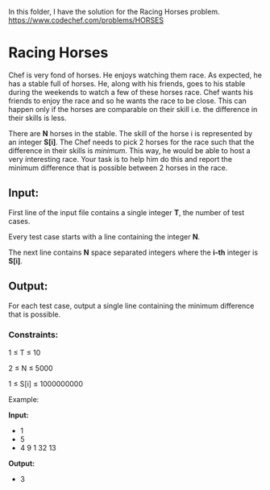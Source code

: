 In this folder, I have the solution for the Racing Horses problem. https://www.codechef.com/problems/HORSES


# Racing Horses

Chef is very fond of horses. He enjoys watching them race. As expected, he has a stable full of horses. He, along with his friends, goes to his stable during the weekends to watch a few of these horses race. Chef wants his friends to enjoy the race and so he wants the race to be close. This can happen only if the horses are comparable on their skill i.e. the difference in their skills is less.

There are **N** horses in the stable. The skill of the horse i is represented by an integer **S[i]**. The Chef needs to pick 2 horses for the race such that the difference in their skills is _minimum_. This way, he would be able to host a very interesting race. Your task is to help him do this and report the minimum difference that is possible between 2 horses in the race.

## Input:
First line of the input file contains a single integer **T**, the number of test cases.

Every test case starts with a line containing the integer **N**.

The next line contains **N** space separated integers where the **i-th** integer is **S[i]**.

## Output:
For each test case, output a single line containing the minimum difference that is possible.

### Constraints:
1 ≤ T ≤ 10

2 ≤ N ≤ 5000

1 ≤ S[i] ≤ 1000000000

Example:

**Input:**

- 1
- 5
- 4 9 1 32 13

**Output:**

- 3
